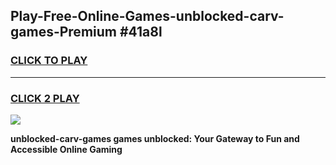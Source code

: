 
## Play-Free-Online-Games-unblocked-carv-games-Premium #41a8l
<h3>
<a href="https://premium.freeplayer.one?title=unblocked-carv-games&ref=8M">CLICK TO PLAY</a></h3>
<hr>

<h3>
<a href="https://premium.freeplayer.one?title=unblocked-carv-games&ref=8M">CLICK 2 PLAY</a>
  
</h3>

<a href="https://premium.freeplayer.one?title=unblocked-carv-games&ref=8M"><img src="https://clearcache.store/games.png"></a>


**unblocked-carv-games games unblocked: Your Gateway to Fun and Accessible Online Gaming**
